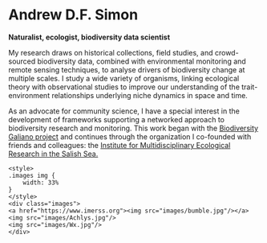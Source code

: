 # Andrew D.F. Simon

**Naturalist, ecologist, biodiversity data scientist**

My research draws on historical collections, field studies, and crowd-sourced biodiversity data, combined with environmental monitoring and remote sensing techniques, to analyse drivers of biodiversity change at multiple scales. I study a wide variety of organisms, linking ecological theory with observational studies to improve our understanding of the trait-environment relationships underlying niche dynamics in space and time.
 
As an advocate for community science, I have a special interest in the development of frameworks supporting a networked approach to biodiversity research and monitoring. This work began with the [Biodiversity Galiano project](http://biogaliano.org) and continues through the organization I co-founded with friends and colleagues: the [Institute for Multidisciplinary Ecological Research in the Salish Sea.](http://imerss.org)
```{=html}
<style>
.images img {
    width: 33%
}
</style>
<div class="images">
<a href="https://www.imerss.org"><img src="images/bumble.jpg"/></a>
<img src="images/Achlys.jpg"/>
<img src="images/Wx.jpg"/>
</div>
```

